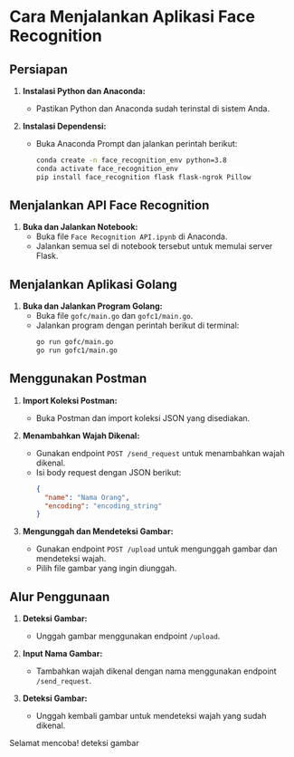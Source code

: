 # Cara Menjalankan Aplikasi Face Recognition

## Persiapan

1. **Instalasi Python dan Anaconda:**
   - Pastikan Python dan Anaconda sudah terinstal di sistem Anda.

2. **Instalasi Dependensi:**
   - Buka Anaconda Prompt dan jalankan perintah berikut:
     ```sh
     conda create -n face_recognition_env python=3.8
     conda activate face_recognition_env
     pip install face_recognition flask flask-ngrok Pillow
     ```

## Menjalankan API Face Recognition

1. **Buka dan Jalankan Notebook:**
   - Buka file `Face Recognition API.ipynb` di Anaconda.
   - Jalankan semua sel di notebook tersebut untuk memulai server Flask.

## Menjalankan Aplikasi Golang

1. **Buka dan Jalankan Program Golang:**
   - Buka file `gofc/main.go` dan `gofc1/main.go`.
   - Jalankan program dengan perintah berikut di terminal:
     ```sh
     go run gofc/main.go
     go run gofc1/main.go
     ```

## Menggunakan Postman

1. **Import Koleksi Postman:**
   - Buka Postman dan import koleksi JSON yang disediakan.

2. **Menambahkan Wajah Dikenal:**
   - Gunakan endpoint `POST /send_request` untuk menambahkan wajah dikenal.
   - Isi body request dengan JSON berikut:
     ```json
     {
       "name": "Nama Orang",
       "encoding": "encoding_string"
     }
     ```

3. **Mengunggah dan Mendeteksi Gambar:**
   - Gunakan endpoint `POST /upload` untuk mengunggah gambar dan mendeteksi wajah.
   - Pilih file gambar yang ingin diunggah.

## Alur Penggunaan

1. **Deteksi Gambar:**
   - Unggah gambar menggunakan endpoint `/upload`.

2. **Input Nama Gambar:**
   - Tambahkan wajah dikenal dengan nama menggunakan endpoint `/send_request`.

3. **Deteksi Gambar:**
   - Unggah kembali gambar untuk mendeteksi wajah yang sudah dikenal.

Selamat mencoba!
deteksi gambar 

